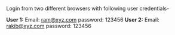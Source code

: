 Login from two different browsers with following user credentials-

<b>User 1:</b>
Email: ram@xyz.com
password: 123456
<b>User 2:</b>
Email: rakib@xyz.com
password: 123456